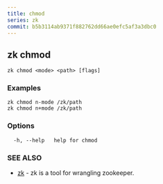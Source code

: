 ```yaml
---
title: chmod
series: zk
commit: b5b3114ab9371f882762dd66ae0efc5af3a3dbc0
---
```

## zk chmod



```
zk chmod <mode> <path> [flags]
```

### Examples

```
zk chmod n-mode /zk/path
zk chmod n+mode /zk/path
```

### Options

```
  -h, --help   help for chmod
```

### SEE ALSO

* [zk](../)	 - zk is a tool for wrangling zookeeper.

